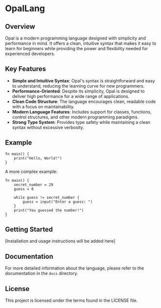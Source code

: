 # OpalLang

## Overview

Opal is a modern programming language designed with simplicity and performance in mind. It offers a clean, intuitive syntax that makes it easy to learn for beginners while providing the power and flexibility needed for experienced developers.

## Key Features

- **Simple and Intuitive Syntax**: Opal's syntax is straightforward and easy to understand, reducing the learning curve for new programmers.
- **Performance-Oriented**: Despite its simplicity, Opal is designed to deliver high performance for a wide range of applications.
- **Clean Code Structure**: The language encourages clean, readable code with a focus on maintainability.
- **Modern Language Features**: Includes support for classes, functions, control structures, and other modern programming paradigms.
- **Strong Type System**: Provides type safety while maintaining a clean syntax without excessive verbosity.

## Example

```
fn main() {
    print("Hello, World!")
}
```

A more complex example:

```
fn main() {
    secret_number = 29
    guess = 0

    while guess != secret_number {
        guess = input("Enter a guess: ")
    }
    print("You guessed the number!")
}
```

## Getting Started

[Installation and usage instructions will be added here]

## Documentation

For more detailed information about the language, please refer to the documentation in the `docs` directory.

## License

This project is licensed under the terms found in the LICENSE file.